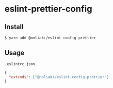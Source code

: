 # eslint-prettier-config

## Install

```sh
$ yarn add @noliaki/eslint-config-prettier
```

## Usage

`.eslintrc.json`

```json
{
  "extends": ["@noliaki/eslint-config-prettier"]
}
```
